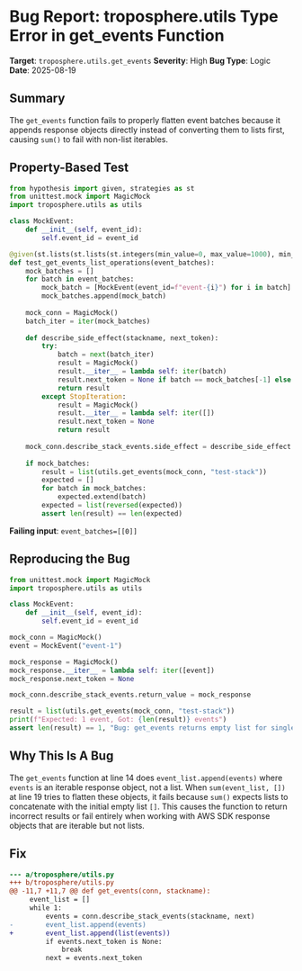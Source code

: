# Bug Report: troposphere.utils Type Error in get_events Function

**Target**: `troposphere.utils.get_events`
**Severity**: High
**Bug Type**: Logic
**Date**: 2025-08-19

## Summary

The `get_events` function fails to properly flatten event batches because it appends response objects directly instead of converting them to lists first, causing `sum()` to fail with non-list iterables.

## Property-Based Test

```python
from hypothesis import given, strategies as st
from unittest.mock import MagicMock
import troposphere.utils as utils

class MockEvent:
    def __init__(self, event_id):
        self.event_id = event_id

@given(st.lists(st.lists(st.integers(min_value=0, max_value=1000), min_size=0, max_size=10), min_size=0, max_size=10))
def test_get_events_list_operations(event_batches):
    mock_batches = []
    for batch in event_batches:
        mock_batch = [MockEvent(event_id=f"event-{i}") for i in batch]
        mock_batches.append(mock_batch)
    
    mock_conn = MagicMock()
    batch_iter = iter(mock_batches)
    
    def describe_side_effect(stackname, next_token):
        try:
            batch = next(batch_iter)
            result = MagicMock()
            result.__iter__ = lambda self: iter(batch)
            result.next_token = None if batch == mock_batches[-1] else "token"
            return result
        except StopIteration:
            result = MagicMock()
            result.__iter__ = lambda self: iter([])
            result.next_token = None
            return result
    
    mock_conn.describe_stack_events.side_effect = describe_side_effect
    
    if mock_batches:
        result = list(utils.get_events(mock_conn, "test-stack"))
        expected = []
        for batch in mock_batches:
            expected.extend(batch)
        expected = list(reversed(expected))
        assert len(result) == len(expected)
```

**Failing input**: `event_batches=[[0]]`

## Reproducing the Bug

```python
from unittest.mock import MagicMock
import troposphere.utils as utils

class MockEvent:
    def __init__(self, event_id):
        self.event_id = event_id

mock_conn = MagicMock()
event = MockEvent("event-1")

mock_response = MagicMock()
mock_response.__iter__ = lambda self: iter([event])
mock_response.next_token = None

mock_conn.describe_stack_events.return_value = mock_response

result = list(utils.get_events(mock_conn, "test-stack"))
print(f"Expected: 1 event, Got: {len(result)} events")
assert len(result) == 1, "Bug: get_events returns empty list for single batch"
```

## Why This Is A Bug

The `get_events` function at line 14 does `event_list.append(events)` where `events` is an iterable response object, not a list. When `sum(event_list, [])` at line 19 tries to flatten these objects, it fails because `sum()` expects lists to concatenate with the initial empty list `[]`. This causes the function to return incorrect results or fail entirely when working with AWS SDK response objects that are iterable but not lists.

## Fix

```diff
--- a/troposphere/utils.py
+++ b/troposphere/utils.py
@@ -11,7 +11,7 @@ def get_events(conn, stackname):
     event_list = []
     while 1:
         events = conn.describe_stack_events(stackname, next)
-        event_list.append(events)
+        event_list.append(list(events))
         if events.next_token is None:
             break
         next = events.next_token
```